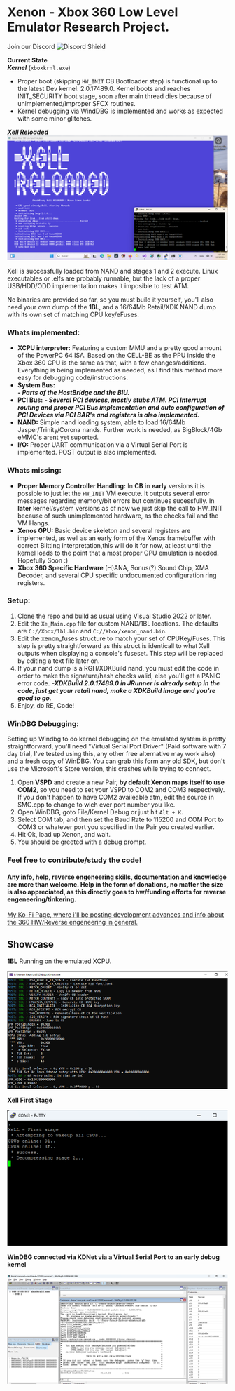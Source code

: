 # Xenon - Xbox 360 Low Level Emulator Research Project.

Join our Discord ![Discord Shield](https://discord.com/api/guilds/1289565618957193217/widget.png?style=shield)

**Current State**  
***Kernel*** (`xboxkrnl.exe`)
- Proper boot (skipping `HW_INIT` CB Bootloader step) is functional up to the latest Dev kernel: 2.0.17489.0. Kernel boots and reaches INIT_SECURITY boot stage, soon after main thread dies because of unimplemented/improper SFCX routines.
- Kernel debugging via WindDBG is implemented and works as expected with some minor glitches.

***Xell Reloaded***  
![Xell Reloaded Second Stage.](/Xenon/Assets/images/Xell_Second_Stage.png)

  Xell is successfully loaded from NAND and stages 1 and 2 execute.
  Linux executables or .elfs are probably runnable, but the lack of a proper USB/HDD/ODD implementation makes it imposible to test ATM.
  
No binaries are provided so far, so you must build it yourself, you'll also need your own dump of the **1BL**, and a 16/64Mb Retail/XDK NAND dump with its own set of matching CPU key/eFuses.

### Whats implemented:
- **XCPU interpreter:** Featuring a custom MMU and a pretty good amount of the PowerPC 64 ISA. Based on the CELL-BE as the PPU inside the Xbox 360 CPU is the same as that, with a few changes/additions. Everything is being implemented as needed, as I find this method more easy for debugging code/instructions.
- **System Bus:**				
 ***- Parts of the HostBridge and the BIU.***
- **PCI Bus:**
 ***- Several PCI devices, mostly stubs ATM. PCI Interrupt routing and proper PCI Bus implementation and auto configuration of PCI Devices via PCI BAR's and registers is also implemented.***
- **NAND:** Simple nand loading system, able to load 16/64Mb Jasper/Trinity/Corona nands. Further work is needed, as BigBlock/4Gb eMMC's arent yet suported.
- **I/O:** Proper UART communication via a Virtual Serial Port is implemented. POST output is also implemented.  
  
### Whats missing:
- **Proper Memory Controller Handling:** In **CB** in **early** versions it is possible to just let the `HW_INIT` VM execute. It outputs several error messages regarding memory/bit errors but continues sucessfully. In **later** kernel/system versions as of now we just skip the call to HW_INIT because of such unimplemented hardware, as the checks fail and the VM Hangs.  
- **Xenos GPU:** Basic device skeleton and several registers are implemented, as well as an early form of the Xenos framebuffer with correct Blitting interpretation,this will do it for now, at least until the kernel loads to the point that a most proper GPU emulation is needed.  Hopefully Soon :) 
- **Xbox 360 Specific Hardware** (H)ANA,  Sonus(?) Sound Chip, XMA Decoder, and several CPU specific undocumented configuration ring registers.

### Setup:
1. Clone the repo and build as usual using Visual Studio 2022 or later.
2. Edit the `Xe_Main.cpp` file for custom NAND/1BL locations. The defaults are `C://Xbox/1bl.bin` and `C://Xbox/xenon_nand.bin`.
3. Edit the xenon_fuses structure to match your set of CPUKey/Fuses. This step is pretty straightforward as this struct is identicall to what Xell outputs when displaying a console's fuseset. This step will be replaced by editing a text file later on.
4. If your nand dump is a RGH/XDKBuild nand, you must edit the code in order to make the signature/hash checks valid, else you'll get a PANIC error code.
	***-XDKBuild 2.0.17489.0 in JRunner is already setup in the code, just get your retail nand, make a XDKBuild image and you're good to go.***
5. Enjoy, do RE, Code!

### WinDBG Debugging:
Setting up Windbg to do kernel debugging on the emulated system is pretty straightforward, you'll need "Virtual Serial Port Driver" (Paid software with 7 day trial, I've tested using this, any other free alternative may work also) and a fresh copy of WinDBG. You can grab this form any old SDK, but don't use the Microsoft's Store version, this crashes while trying to connect.
1. Open **VSPD** and create a new Pair, **by default Xenon maps itself to use COM2**, so you need to set your VSPD to COM2 and COM3 respectively. If you don't happen to have COM2 availeable atm, edit the source in SMC.cpp to change to wich ever port number you like.
2. Open WinDBG, goto File/Kernel Debug or just hit `Alt + K`.
3. Select COM tab, and then set the Baud Rate to 115200 and COM Port to COM3 or whatever port you specified in the Pair you created earlier.
4. Hit Ok, load up Xenon, and wait.
5. You should be greeted with a debug prompt.

### Feel free to contribute/study the code!   
#### Any info, help, reverse engeneering skills, documentation and knowledge are more than welcome.  Help in the form of donations, no matter the size is also appreciated, as this directly goes to hw/funding efforts for reverse engeneering/tinkering.
[My Ko-Fi Page, where i'll be posting development advances and info about the 360 HW/Reverse engeneering in general.](https://ko-fi.com/bitsh1ft3r)

## Showcase
**1BL** Running on the emulated XCPU. 

![1BL,running on an early stage](/Xenon/Assets/images/1bl_boot.png)

**Xell First Stage**

![Xell First Stage running up to Second Stage.](/Xenon/Assets/images/Xell_First_Stage.png)

**WinDBG connected via KDNet via a Virtual Serial Port to an early debug kernel**

![xboxkrnl.exe V2.0.2853.](/Xenon/Assets/images/windbg_2853.png)